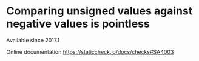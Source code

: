 # Comparing unsigned values against negative values is pointless

Available since
    2017.1

Online documentation
    https://staticcheck.io/docs/checks#SA4003
